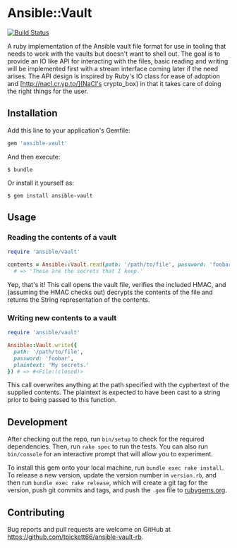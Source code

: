 # Ansible::Vault
[![Build Status](https://travis-ci.org/tpickett66/ansible-vault-rb.svg?branch=master)](https://travis-ci.org/tpickett66/ansible-vault-rb)

A ruby implementation of the Ansible vault file format for use in tooling that
needs to work with the vaults but doesn't want to shell out. The goal is to
provide an IO like API for interacting with the files, basic reading and
writing will be implemented first with a stream interface coming later if the
need arises. The API design is inspired by Ruby's IO class for ease of adoption
and [http://nacl.cr.yp.to/](NaCl's crypto_box) in that it takes care of doing
the right things for the user.

## Installation

Add this line to your application's Gemfile:

```ruby
gem 'ansible-vault'
```

And then execute:

    $ bundle

Or install it yourself as:

    $ gem install ansible-vault

## Usage

### Reading the contents of a vault

```ruby
require 'ansible/vault'

contents = Ansible::Vault.read(path: '/path/to/file', password: 'foobar')
  # => 'These are the secrets that I keep.'
```

Yep, that's it! This call opens the vault file, verifies the included HMAC, and
(assuming the HMAC checks out) decrypts the contents of the file and returns
the String representation of the contents.

### Writing new contents to a vault 

```ruby
require 'ansible/vault'

Ansible::Vault.write({
  path: '/path/to/file',
  password: 'foobar',
  plaintext: 'My secrets.'
}) # => #<File:(closed)>
```

This call overwrites anything at the path specified with the cyphertext of the
supplied contents. The plaintext is expected to have been cast to a string prior
to being passed to this function.

## Development

After checking out the repo, run `bin/setup` to check for the required
dependencies. Then, run `rake spec` to run the tests. You can also run
`bin/console` for an interactive prompt that will allow you to experiment.

To install this gem onto your local machine, run `bundle exec rake install`. To
release a new version, update the version number in `version.rb`, and then run
`bundle exec rake release`, which will create a git tag for the version, push
git commits and tags, and push the `.gem` file to
[rubygems.org](https://rubygems.org).

## Contributing

Bug reports and pull requests are welcome on GitHub at
https://github.com/tpickett66/ansible-vault-rb.

